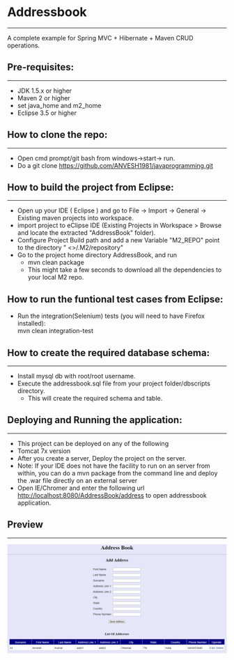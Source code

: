 # Addressbook
-------------

A complete example for Spring MVC + Hibernate + Maven CRUD operations.


## Pre-requisites:
-----------------

- JDK 1.5.x or higher  
- Maven 2 or higher  
- set java_home and m2_home  
- Eclipse 3.5 or higher

## How to clone the repo:
--------------------------------

- Open cmd prompt/git bash from windows->start-> run.
- Do a git clone https://github.com/ANVESH1981/javaprogramming.git

## How to build the project from Eclipse:
-----------------------------------------

- Open up your IDE ( Eclipse ) and go to File -> Import -> General -> Existing maven projects into workspace.  
- import project to eClipse IDE (Existing Projects in Workspace > Browse and locate the extracted "AddressBook" folder).
- Configure Project Build path and add a new Variable "M2_REPO" point to the directory  " <<Local-User-Directory>>/.M2/repository"  
- Go to the project home directory AddressBook, and run 
    - mvn clean package
    - This might take a few seconds to download all the dependencies to your local M2 repo.

## How to run the funtional test cases from Eclipse:
- Run the integration(Selenium) tests (you will need to have Firefox installed):  
	mvn clean integration-test

## How to create the required database schema:
-----------------------------------------------

- Install mysql db with root/root username.
- Execute the addressbook.sql file from your project folder/dbscripts directory.
    - This will create the required schema and table.

## Deploying and Running the application:
---------------------------------

- This project can be deployed on any of the following 
- Tomcat 7x version
- After you create a server, Deploy the project on the server.
- Note: If your IDE does not have the facility to run on an server from within, you can do a mvn package from the command line and deploy the .war file directly on an external server
- Open IE/Chromer and enter the following url  [http://localhost:8080/AddressBook/address](http://localhost:8080/AddressBook/address) to open addressbook application.


## Preview
----------

![](https://github.com/ANVESH1981/javaprogramming/blob/master/addressbook/images/AddressBook.png)

